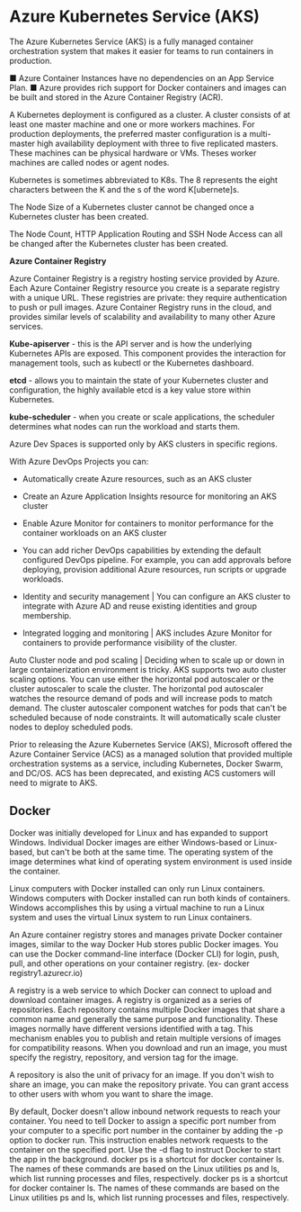 
# Azure Kubernetes Service (AKS)

The Azure Kubernetes Service (AKS) is a fully managed container orchestration system that makes it easier for teams to run containers in production.

■ Azure Container Instances have no dependencies on an App Service Plan.
■ Azure provides rich support for Docker containers and images can be built and stored in the Azure Container Registry (ACR).

A Kubernetes deployment is configured as a cluster. A cluster consists of at least one master machine and one or more workers machines.  For production deployments, the preferred master configuration is a multi-master high availability deployment with three to five replicated masters. These machines can be physical hardware or VMs. Theses worker machines are called nodes or agent nodes.

Kubernetes is sometimes abbreviated to K8s. The 8 represents the eight characters between the K and the s of the word K[ubernete]s.

The Node Size of a Kubernetes cluster cannot be changed once a Kubernetes cluster has been created.

The Node Count, HTTP Application Routing and SSH Node Access can all be changed after the Kubernetes cluster has been created.


**Azure Container Registry**

Azure Container Registry is a registry hosting service provided by Azure. Each Azure Container Registry resource you create is a separate registry with a unique URL. These registries are private: they require authentication to push or pull images. Azure Container Registry runs in the cloud, and provides similar levels of scalability and availability to many other Azure services.

**Kube-apiserver** - this is the API server and is how the underlying Kubernetes APIs are exposed.  This component provides the interaction for management tools, such as kubectl or the Kubernetes dashboard.

**etcd** - allows you to maintain the state of your Kubernetes cluster and configuration, the highly available etcd is a key value store within Kubernetes.

**kube-scheduler** - when you create or scale applications, the scheduler determines what nodes can run the workload and starts them.

Azure Dev Spaces is supported only by AKS clusters in specific regions.

With Azure DevOps Projects you can:

- Automatically create Azure resources, such as an AKS cluster
- Create an Azure Application Insights resource for monitoring an AKS cluster
- Enable Azure Monitor for containers to monitor performance for the container workloads on an AKS cluster
- You can add richer DevOps capabilities by extending the default configured DevOps pipeline. For example, you can add approvals before deploying, provision additional Azure resources, run scripts or upgrade workloads.

- Identity and security management | You can configure an AKS cluster to integrate with Azure AD and reuse existing identities and group membership.
- Integrated logging and monitoring  | AKS includes Azure Monitor for containers to provide performance visibility of the cluster.

Auto Cluster node and pod scaling | Deciding when to scale up or down in large containerization environment is tricky. AKS supports two auto cluster scaling options. You can use either the horizontal pod autoscaler or the cluster autoscaler to scale the cluster. The horizontal pod autoscaler watches the resource demand of pods and will increase pods to match demand. The cluster autoscaler component watches for pods that can't be scheduled because of node constraints. It will automatically scale cluster nodes to deploy scheduled pods.

Prior to releasing the Azure Kubernetes Service (AKS), Microsoft offered the Azure Container Service (ACS) as a managed solution that provided multiple orchestration systems as a service, including Kubernetes, Docker Swarm, and DC/OS. ACS has been deprecated, and existing ACS customers will need to migrate to AKS.



## Docker

Docker was initially developed for Linux and has expanded to support Windows. Individual Docker images are either Windows-based or Linux-based, but can't be both at the same time. The operating system of the image determines what kind of operating system environment is used inside the container.

Linux computers with Docker installed can only run Linux containers. Windows computers with Docker installed can run both kinds of containers. Windows accomplishes this by using a virtual machine to run a Linux system and uses the virtual Linux system to run Linux containers.

﻿An Azure container registry stores and manages private Docker container images, similar to the way Docker Hub stores public Docker images. You can use the Docker command-line interface (Docker CLI) for login, push, pull, and other operations on your container registry. (ex- docker registry1.azurecr.io)

A registry is a web service to which Docker can connect to upload and download container images.  A registry is organized as a series of repositories. Each repository contains multiple Docker images that share a common name and generally the same purpose and functionality. These images normally have different versions identified with a tag. This mechanism enables you to publish and retain multiple versions of images for compatibility reasons. When you download and run an image, you must specify the registry, repository, and version tag for the image.

A repository is also the unit of privacy for an image. If you don't wish to share an image, you can make the repository private. You can grant access to other users with whom you want to share the image.

By default, Docker doesn't allow inbound network requests to reach your container. You need to tell Docker to assign a specific port number from your computer to a specific port number in the container by adding the -p option to docker run. This instruction enables network requests to the container on the specified port. Use the -d flag to instruct Docker to start the app in the background. docker ps is a shortcut for docker container ls. The names of these commands are based on the Linux utilities ps and ls, which list running processes and files, respectively. docker ps is a shortcut for docker container ls. The names of these commands are based on the Linux utilities ps and ls, which list running processes and files, respectively.
